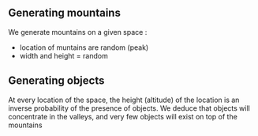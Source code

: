 Generating mountains
--------------------

We generate mountains on a given space :
* location of muntains are random (peak)
* width and height = random

Generating objects
------------------

At every location of the space, the height (altitude) of the location is an inverse probability of the presence of objects.
We deduce that objects will concentrate in the valleys, and very few objects will exist on top of the mountains


